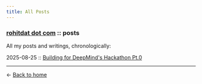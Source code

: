 ```yaml
---
title: All Posts
---
```


### [rohitdat dot com](.) :: posts

All my posts and writings, chronologically:

2025-08-25 :: [Building for DeepMind's Hackathon Pt.0](deepmind-hackathon-pt0)

---

← [Back to home](.)